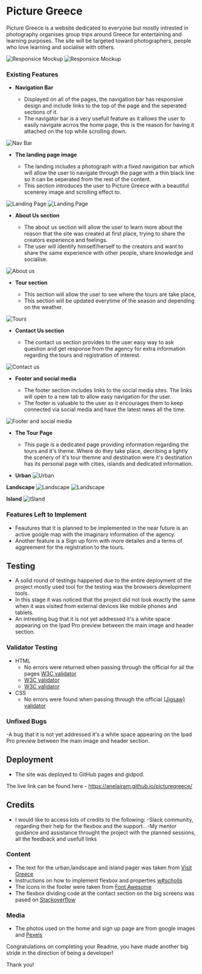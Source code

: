 # Picture Greece

Picture Greece is a website dedicated to everyone but mostly intrested in photography organises group trips around Greece for entertaining and learning purposes. The site will be targeted toward photographers, people who love learning and socialise with others.

![Responsice Mockup](https://github.com/Anelairam/picturegreece/blob/master/responsive.jpg)
![Responsice Mockup](https://github.com/Anelairam/picturegreece/blob/master/responsive2.jpg)


### Existing Features

- __Navigation Bar__

  - Displayed on all of the pages, the navigation bar has responsive design and include links to the top of the page and the seperated sections of it.
  - The navigator bar is a very usefull feature as it allows the user to easily navigate acrros the home page, this is the reason for having it attached on the top while scrolling down. 

![Nav Bar](https://github.com/Anelairam/picturegreece/blob/master/navbar.jpg)

- __The landing page image__

  - The landing includes a photograph with a fixed navigation bar which will allow the user to navigate through the page with a thin black line so it can be seperated from the rest of the content.  
  - This section introduces the user to Picture Greece with a beautiful scenerey image and scrolling effect to.

![Landing Page](https://github.com/Anelairam/picturegreece/blob/master/header.jpg)
![Landing Page](https://github.com/Anelairam/picturegreece/blob/master/iphonesE.jpg)

- __About Us section__

  - The about us section will allow the user to learn more about the reason that the site was created at first place, trying to share the creators experience and feelings.
  - The user will identify himself/herself to the creators and want to share the same experience with other people, share knowledge and socialise. 

![About us](https://github.com/Anelairam/picturegreece/blob/master/aboutus.jpg)

- __Tour section__

  - This section will allow the user to see where the tours are take place, 
  - This section will be updated everytime of the season and depending on the weather. 

![Tours](https://github.com/Anelairam/picturegreece/blob/master/tours.jpg)

- __Contact Us section__ 

  - The contact us section provides to the user easy way to ask question and get response from the agency for extra information regarding the tours and registration of interest.

![Contact us](https://github.com/Anelairam/picturegreece/blob/master/contact.jpg)

- __Footer and social media__

  - The footer section includes links to the social media sites. The links will open to a new tab to allow easy navigation for the user. 
  - The footer is valuable to the user as it encourages them to keep connected via social media and have the latest news all the time.

![Footer and social media](https://github.com/Anelairam/picturegreece/blob/master/social.jpg)

- __The Tour Page__

  - This page is a dedicated page providing information regarding the tours and it's theme. Where do they take place, decribing a lightly the scenery of it's tour themne and destination were it's destination has its personal page with cities, islands and dedicated information.

- __Urban__
![Urban](https://github.com/Anelairam/picturegreece/blob/master/urban.jpg)

__Landscape__
![Landscape](https://github.com/Anelairam/picturegreece/blob/master/landscape.jpg)
![Landscape](https://github.com/Anelairam/picturegreece/blob/master/iphonesEland.jpg)

__Island__
![ISland](https://github.com/Anelairam/picturegreece/blob/master/island.jpg)

### Features Left to Implement

- Feautures that it is planned to be implemented in the near future is an active google map with the imaginary information of the agency.
- Another feature is a Sign up form with more detailes and a terms of aggreement for the registration to the tours.


## Testing 

- A solid round of testings happened due to the entire deployment of the project mostly used tool for the testing was the browsers development tools.
- In this stage it was noticed that the project did not look exactly the same when it was visited from external devices like mobile phones and tablets.
- An intresting bug that it is not yet addressed it's a white space appearing on the Ipad Pro preview between the main image and header section.


### Validator Testing 

- HTML
  - No errors were returned when passing through the official for all the pages [W3C validator](https://github.com/Anelairam/picturegreece/blob/master/index-validation.jpg)
  - [W3C validator](https://github.com/Anelairam/picturegreece/blob/master/tour-page-validator.jpg)
  - [W3C validator](https://github.com/Anelairam/picturegreece/blob/master/tour-page-validator.jpg)
- CSS
  - No errors were found when passing through the official [(Jigsaw) validator](https://github.com/Anelairam/picturegreece/blob/master/css-validator.jpg)

### Unfixed Bugs

-A bug that it is not yet addressed it's a white space appearing on the Ipad Pro preview between the main image and header section.
 

## Deployment

- The site was deployed to GitHub pages and gidpod. 

The live link can be found here - https://anelairam.github.io/picturegreece/


## Credits 
- I would like to access lots of credits to the following:
  -Slack community, regarding their help for the flexbox and the support..
  -My mentor guidance and assistance throught the project with the planned sessions, all the feedback and usefull links

### Content 

- The text for the urban,landscape and island pager was taken from [Visit Greece](www.visitgreece.gr)
- Instructions on how to implement flexbox and properties [w#scholls](https://www.w3schools.com/)
- The icons in the footer were taken from [Font Awesome](https://fontawesome.com/)
- The flexbox dividing code at the contact section on the big screens was pased on [Stackoverflow](https://stackoverflow.com/)

### Media

- The photos used on the home and sign up page are from google images and [Pexels](www.pexels.com)

Congratulations on completing your Readme, you have made another big stride in the direction of being a developer! 

Thank you!

